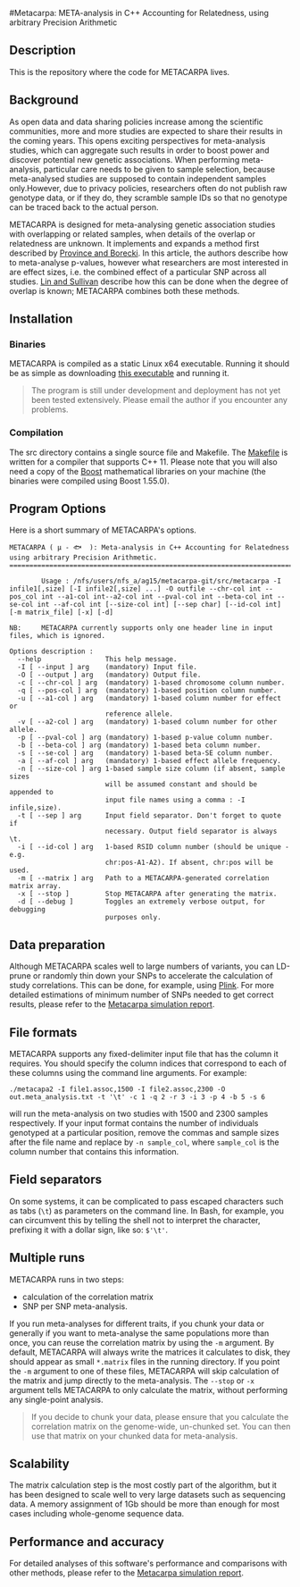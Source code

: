 #Metacarpa: META-analysis in C++ Accounting for Relatedness, using arbitrary Precision Arithmetic

## Description
This is the repository where the code for METACARPA lives. 

## Background
As open data and data sharing policies increase among the scientific communities, more and more studies are expected to share their results in the coming years. This opens exciting perspectives for meta-analysis studies, which can aggregate such results in order to boost power and discover potential new genetic associations. When performing meta-analysis, particular care needs to be given to sample selection, because meta-analysed studies are supposed to contain independent samples only.However, due to privacy policies, researchers often do not publish raw genotype data, or if they do, they scramble sample IDs so that no genotype can be traced back to the actual person.

METACARPA is designed for meta-analysing genetic association studies with overlapping or related samples, when details of the overlap or relatedness are unknown. It implements and expands a method first described by [Province and Borecki](http://www.ncbi.nlm.nih.gov/pmc/articles/PMC3773990/). In this article, the authors describe how to meta-analyse p-values, however what researchers are most interested in are effect sizes, i.e. the combined effect of a particular SNP across all studies. [Lin and Sullivan](http://www.ncbi.nlm.nih.gov/pubmed/20004761) describe how this can be done when the degree of overlap is known; METACARPA combines both these methods.

## Installation

### Binaries

METACARPA is compiled as a static Linux x64 executable. Running it should be as simple as downloading [this executable](https://bitbucket.org/agilly/metacarpa/downloads/metacarpa) and running it. 

> The program is still under development and deployment has not yet been tested extensively. Please email the author if you encounter any problems.

### Compilation

The src directory contains a single source file and Makefile. The [Makefile](src/Makefile) is written for a compiler that supports C++ 11. Please note that you will also need a copy of the [Boost](http://www.boost.org) mathematical libraries on your machine (the binaries were compiled using Boost 1.55.0).

## Program Options

Here is a short summary of METACARPA's options. 
```
METACARPA ( μ - 🐟  ): Meta-analysis in C++ Accounting for Relatedness using arbitrary Precision Arithmetic.
===========================================================================================================

        Usage : /nfs/users/nfs_a/ag15/metacarpa-git/src/metacarpa -I infile1[,size] [-I infile2[,size] ...] -O outfile --chr-col int --pos_col int --a1-col int--a2-col int --pval-col int --beta-col int --se-col int --af-col int [--size-col int] [--sep char] [--id-col int] [-m matrix_file] [-x] [-d]

NB:     METACARPA currently supports only one header line in input files, which is ignored.

Options description :
  --help                This help message.
  -I [ --input ] arg    (mandatory) Input file.
  -O [ --output ] arg   (mandatory) Output file.
  -c [ --chr-col ] arg  (mandatory) 1-based chromosome column number.
  -q [ --pos-col ] arg  (mandatory) 1-based position column number.
  -u [ --a1-col ] arg   (mandatory) 1-based column number for effect or
                        reference allele.
  -v [ --a2-col ] arg   (mandatory) 1-based column number for other allele.
  -p [ --pval-col ] arg (mandatory) 1-based p-value column number.
  -b [ --beta-col ] arg (mandatory) 1-based beta column number.
  -s [ --se-col ] arg   (mandatory) 1-based beta-SE column number.
  -a [ --af-col ] arg   (mandatory) 1-based effect allele frequency.
  -n [ --size-col ] arg 1-based sample size column (if absent, sample sizes
                        will be assumed constant and should be appended to
                        input file names using a comma : -I infile,size).
  -t [ --sep ] arg      Input field separator. Don't forget to quote if
                        necessary. Output field separator is always \t.
  -i [ --id-col ] arg   1-based RSID column number (should be unique - e.g.
                        chr:pos-A1-A2). If absent, chr:pos will be used.
  -m [ --matrix ] arg   Path to a METACARPA-generated correlation matrix array.
  -x [ --stop ]         Stop METACARPA after generating the matrix.
  -d [ --debug ]        Toggles an extremely verbose output, for debugging
                        purposes only.
```

## Data preparation

Although METACARPA scales well to large numbers of variants, you can LD-prune or randomly thin down your SNPs to accelerate the calculation of study correlations. This can be done, for example, using [Plink](http://cog-genomics.org/plink2/). For more detailed estimations of minimum number of SNPs needed to get correct results, please refer to the [Metacarpa simulation report](bitbucket.org/agilly/metacarpa-simulation).

## File formats

METACARPA supports any fixed-delimiter input file that has the column it requires. You should specify the column indices that correspond to each of these columns using the command line arguments. For example:

`./metacapa2 -I file1.assoc,1500 -I file2.assoc,2300 -O out.meta_analysis.txt -t '\t' -c 1 -q 2 -r 3 -i 3 -p 4 -b 5 -s 6`

will run the meta-analysis on two studies with $1500$ and $2300$ samples respectively. If your input format contains the number of individuals genotyped at a particular position, remove the commas and sample sizes after the file name and replace by `-n sample_col`, where `sample_col` is the column number that contains this information.

## Field separators

On some systems, it can be complicated to pass escaped characters such as tabs (`\t`) as parameters on the command line. In Bash, for example, you can circumvent this by telling the shell not to interpret the character, prefixing it with a dollar sign, like so: `$'\t'`.

## Multiple runs

METACARPA runs in two steps:

* calculation of the correlation matrix
* SNP per SNP meta-analysis.

If you run meta-analyses for different traits, if you chunk your data or generally if you want to meta-analyse the same populations more than once, you can reuse the correlation matrix by using the `-m` argument. By default, METACARPA will always write the matrices it calculates to disk, they should appear as small `*.matrix` files in the running directory. If you point the `-m` argument to one of these files, METACARPA will skip calculation of the matrix and jump directly to the meta-analysis. The `--stop` or `-x` argument tells METACARPA to only calculate the matrix, without performing any single-point analysis. 

> If you decide to chunk your data, please ensure that you calculate the correlation matrix on the genome-wide, un-chunked set. You can then use that matrix on your chunked data for meta-analysis.

## Scalability

The matrix calculation step is the most costly part of the algorithm, but it has been designed to scale well to very large datasets such as sequencing data. A memory assignment of 1Gb should be more than enough for most cases including whole-genome sequence data.

## Performance and accuracy

For detailed analyses of this software's performance and comparisons with other methods, please refer to the [Metacarpa simulation report](bitbucket.org/agilly/metacarpa-simulation).
